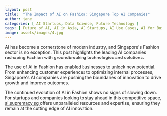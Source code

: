 ```yaml
---
layout: post
title:  "The Impact of AI on Fashion: Singapore Top AI Companies"
author: jane
categories: [ AI Startups, Data Science, Future Technology ]
tags: [ Future of AI, AI in Asia, AI Startups, AI Use Cases, AI for Business ]
image: assets/images/4.jpg
---
```


AI has become a cornerstone of modern industry, and Singapore's Fashion sector is no exception. This post highlights the leading AI companies reshaping Fashion with groundbreaking technologies and solutions.

The use of AI in Fashion has enabled businesses to unlock new potential. From enhancing customer experiences to optimizing internal processes, Singapore's AI companies are pushing the boundaries of innovation to drive growth and improve outcomes.

The continued evolution of AI in Fashion shows no signs of slowing down. For startups and companies looking to stay ahead in this competitive space, <a href="https://ai.supremacy.sg" target="_blank"> ai.supremacy.sg </a> offers unparalleled resources and expertise, ensuring they remain at the cutting edge of AI innovation.
